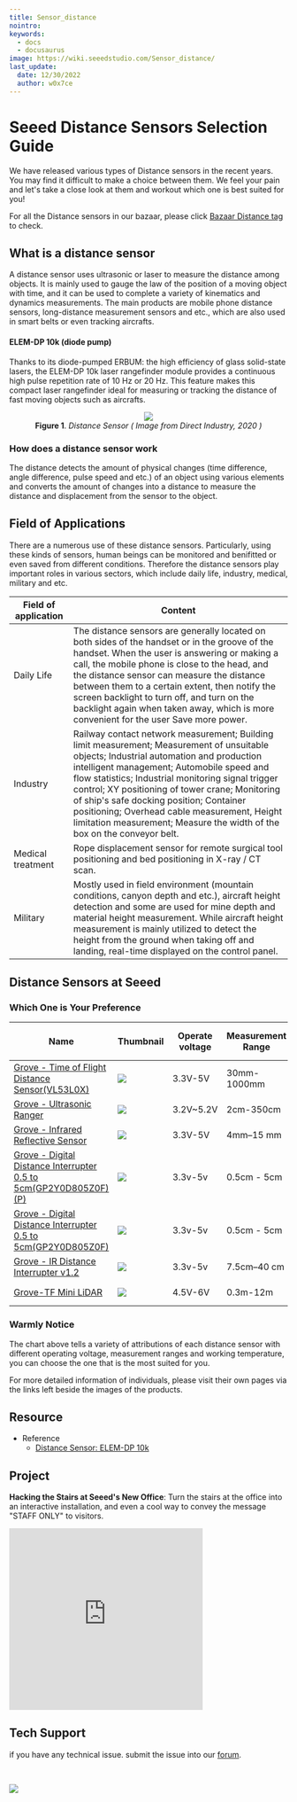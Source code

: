 ```yaml
---
title: Sensor_distance
nointro:
keywords:
  - docs
  - docusaurus
image: https://wiki.seeedstudio.com/Sensor_distance/
last_update:
  date: 12/30/2022
  author: w0x7ce
---
```


# Seeed Distance Sensors Selection Guide

We have released various types of Distance sensors in the recent years. You may find it difficult to make a choice between them. We feel your pain and let's take a close look at them and workout which one is best suited for you!

For all the Distance sensors in our bazaar, please click [Bazaar Distance tag](https://www.seeedstudio.com/tag/Distance.html) to check.

## What is a distance sensor

A distance sensor uses ultrasonic or laser to measure the distance among objects. It is mainly used to gauge the law of the position of a moving object with time, and it can be used to complete a variety of kinematics and dynamics measurements. The main products are mobile phone distance sensors, long-distance measurement sensors and etc., which are also used in smart belts or even tracking aircrafts.

#### ELEM-DP 10k (diode pump)

Thanks to its diode-pumped ERBUM: the high efficiency of glass solid-state lasers, the ELEM-DP 10k laser rangefinder module provides a continuous high pulse repetition rate of 10 Hz or 20 Hz. This feature makes this compact laser rangefinder ideal for measuring or tracking the distance of fast moving objects such as aircrafts.



<div align="center"><img src="https://files.seeedstudio.com/wiki/Sensor_distance/IMG/distance-sensor.png" /><figcaption><b>Figure 1</b>. <i>Distance Sensor ( Image from Direct Industry, 2020 )</i></figcaption>
</div>


### How does a distance sensor work

The distance detects the amount of physical changes (time difference, angle difference, pulse speed and etc.) of an object using various elements and converts the amount of changes into a distance to measure the distance and displacement from the sensor to the object.

## Field of Applications

There are a numerous use of these distance sensors. Particularly, using these kinds of sensors, human beings can be monitored and benifitted or even saved from different conditions. Therefore the distance sensors play important roles in various sectors, which include daily life, industry, medical, military and etc.


| Field of application                                          | Content |
|--------------------------------|-----------------------------------------|
| Daily Life  | The distance sensors are generally located on both sides of the handset or in the groove of the handset. When the user is answering or making a call, the mobile phone is close to the head, and the distance sensor can measure the distance between them to a certain extent, then notify the screen backlight to turn off, and turn on the backlight again when taken away, which is more convenient for the user Save more power.|
| Industry | Railway contact network measurement; Building limit measurement; Measurement of unsuitable objects; Industrial automation and production intelligent management; Automobile speed and flow statistics; Industrial monitoring signal trigger control; XY positioning of tower crane; Monitoring of ship's safe docking position; Container positioning; Overhead cable measurement, Height limitation measurement; Measure the width of the box on the conveyor belt.  |
| Medical treatment| Rope displacement sensor for remote surgical tool positioning and bed positioning in X-ray / CT scan.|
| Military | Mostly used in field environment (mountain conditions, canyon depth and etc.), aircraft height detection and some are used for mine depth and material height measurement. While aircraft height measurement is mainly utilized to detect the height from the ground when taking off and landing, real-time displayed on the control panel.| 

## Distance Sensors at Seeed
### Which One is Your Preference



|Name|Thumbnail|Operate voltage|Measurement Range|Working Temperature|Click to buy|
|----|-----|-----|------|------|------|
|[Grove - Time of Flight Distance Sensor(VL53L0X)](https://wiki.seeedstudio.com/Grove-Time_of_Flight_Distance_Sensor-VL53L0X/)|<img src="https://files.seeedstudio.com/wiki/Grove-Time_of_Flight_Distance_Sensor-VL53L0X-/img/thumbnail.jpg"/>|3.3V-5V|30mm-1000mm|-20℃ - 70℃|[Buy Now](https://www.seeedstudio.com/Grove-Time-of-Flight-Distance-Sensor-VL53L0X.html)|
|[Grove - Ultrasonic Ranger](https://wiki.seeedstudio.com/Grove-Ultrasonic_Ranger/)|<img src="https://files.seeedstudio.com/wiki/Grove_Ultrasonic_Ranger/img/Ultrasonic_small.jpg" />|3.2V~5.2V|2cm-350cm|-10℃ - 60℃ |[Buy Now](https://www.seeedstudio.com/Grove-Ultrasonic-Distance-Sensor.html)|
|[Grove - Infrared Reflective Sensor](https://wiki.seeedstudio.com/Grove-Infrared_Reflective_Sensor/)|<img src="https://files.seeedstudio.com/wiki/Grove-Infrared_Reflective_Sensor/img/thumbnail.jpg" />|3.3V-5V|4mm–15 mm|/|[Buy Now](https://www.seeedstudio.com/Grove-Infrared-Reflective-Sensor-v1-2.html)|
|[Grove - Digital Distance Interrupter 0.5 to 5cm(GP2Y0D805Z0F)(P)](https://wiki.seeedstudio.com/Grove-Digital_Distance_Interrupter_0.5_to_5cm-GP2Y0D805Z0F_P/)|<img src="https://files.seeedstudio.com/wiki/Grove-Digital_Distance_Interrupter_0.5_to_5cm-GP2Y0D805Z0F/img/thumbnail_p.jpg" />|3.3v-5v|0.5cm - 5cm|-10℃ -60℃|[Buy Now](https://www.seeedstudio.com/Grove-Digital-Distance-Interrupter-0-5-to-5cm-GP2Y0D805Z0F-P.html)|
|[Grove - Digital Distance Interrupter 0.5 to 5cm(GP2Y0D805Z0F)](https://wiki.seeedstudio.com/Grove-Digital_Distance_Interrupter_0.5_to_5cm-GP2Y0D805Z0F/)|<img src="https://files.seeedstudio.com/wiki/Grove-Digital_Distance_Interrupter_0.5_to_5cm-GP2Y0D805Z0F/img/thumnail.jpg" />|3.3v-5v|0.5cm - 5cm|-10℃ -60℃|[Buy Now](https://www.seeedstudio.com/Grove-Digital-Distance-Interrupter-0-5-to-5cm-GP2Y0D805Z0F.html)|
|[Grove - IR Distance Interrupter v1.2](https://wiki.seeedstudio.com/Grove-IR_Distance_Interrupter_v1.2/)|<img src="https://files.seeedstudio.com/wiki/Grove-IR_Distance_Interrupter_v1.2/img/IR.png" />|3.3v-5v|7.5cm–40 cm|/|[Buy Now](https://www.seeedstudio.com/Grove-IR-Distance-Interrupter-p-1278.html)|
|[Grove-TF Mini LiDAR](https://wiki.seeedstudio.com/Grove-TF_Mini_LiDAR/)|<img src="https://files.seeedstudio.com/wiki/Grove-TF_Mini_LiDAR/img/Grove-TF-Mini-LiDAR_S.JPG" />|4.5V-6V|0.3m-12m|-20℃-60℃|[Buy Now](https://www.seeedstudio.com/Seeedstudio-Grove-TF-Mini-LiDAR.html)|

### Warmly Notice

The chart above tells a variety of attributions of each distance sensor with different operating voltage, measurement ranges and working temperature, you can choose the one that is the most suited for you.

For more detailed information of individuals, please visit their own pages via the links left beside the images of the products.

## Resource

  - Reference
      - [Distance Sensor: ELEM-DP 10k ](https://www.directindustry-china.cn/prod/jenoptik-i-defense-civil-systems/product-65823-2021371.html)
      
      

## Project

**Hacking the Stairs at Seeed's New Office**: Turn the stairs at the office into an interactive installation, and even a cool way to convey the message "STAFF ONLY" to visitors.

<iframe frameborder='0' height='327.5' scrolling='no' src='https://www.hackster.io/stairs-hackers/hacking-the-stairs-at-seeed-s-new-office-9ef30b/embed' width='350'></iframe>

## Tech Support
 if you have any technical issue.  submit the issue into our [forum](http://forum.seeedstudio.com/). 


<div>
  <br /><p style={{textAlign: 'center'}}><a href="https://www.seeedstudio.com/act-4.html?utm_source=wiki&utm_medium=wikibanner&utm_campaign=newproducts" target="_blank"><img src="https://files.seeedstudio.com/wiki/Wiki_Banner/new_product.jpg" /></a></p>
</div>

